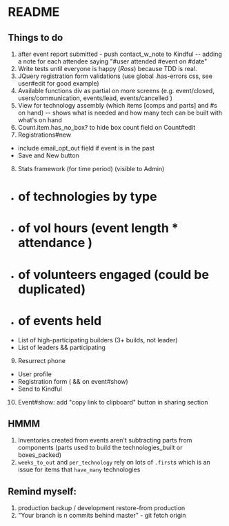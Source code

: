 # README

## Things to do
1. after event report submitted - push contact_w_note to Kindful -- adding a note for each attendee saying "#user attended #event on #date"
2. Write tests until everyone is happy (*Ross*) because TDD is real.
3. JQuery registration form validations (use global .has-errors css, see user#edit for good example)
4. Available functions div as partial on more screens (e.g. event/closed, users/communication, events/lead, events/cancelled )
5. View for technology assembly (which items [comps and parts] and #s on hand) -- shows what is needed and how many tech can be built with what's on hand
6. Count.item.has_no_box? to hide box count field on Count#edit
7. Registrations#new 
  - include email_opt_out field if event is in the past
  - Save and New button
8. Stats framework (for time period) (visible to Admin)
  - # of technologies by type
  - # of vol hours (event length * attendance )
  - # of volunteers engaged (could be duplicated)
  - # of events held
  - List of high-participating builders (3+ builds, not leader)
  - List of leaders && participating
9. Resurrect phone
  - User profile
  - Registration form ( && on event#show)
  - Send to Kindful
10. Event#show: add "copy link to clipboard" button in sharing section

## HMMM
1. Inventories created from events aren't subtracting parts from components (parts used to build the technologies_built or boxes_packed)
2. `weeks_to_out` and `per_technology` rely on lots of `.first`s which is an issue for items that `have_many` technologies

## Remind myself:
1. production backup / development restore-from production
2. "Your branch is n commits behind master" - git fetch origin